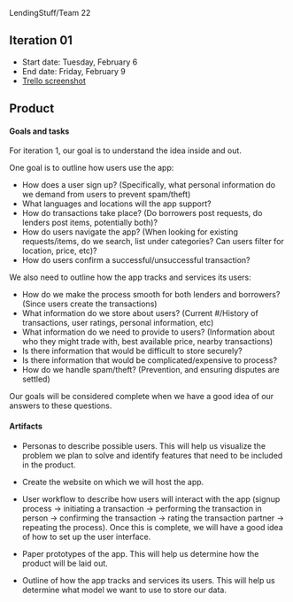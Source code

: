 LendingStuff/Team 22

## Iteration 01

 * Start date: Tuesday, February 6
 * End date: Friday, February 9
 * [Trello screenshot](https://github.com/csc301-winter-2018/project-team-22/blob/master/Iteration%201%20Planning.png)

## Product

#### Goals and tasks

For iteration 1, our goal is to understand the idea inside and out.

One goal is to outline how users use the app:

 * How does a user sign up? (Specifically, what personal information do we demand from users to prevent spam/theft)
 * What languages and locations will the app support?
 * How do transactions take place? (Do borrowers post requests, do lenders post items, potentially both)?
 * How do users navigate the app? (When looking for existing requests/items, do we search, list under categories? Can users filter for location, price, etc)?
 * How do users confirm a successful/unsuccessful transaction?

We also need to outline how the app tracks and services its users:

 * How do we make the process smooth for both lenders and borrowers? (Since users create the transactions)
 * What information do we store about users? (Current #/History of transactions, user ratings, personal information, etc)
 * What information do we need to provide to users? (Information about who they might trade with, best available price, nearby transactions)
 * Is there information that would be difficult to store securely?
 * Is there information that would be complicated/expensive to process?
 * How do we handle spam/theft? (Prevention, and ensuring disputes are settled)

Our goals will be considered complete when we have a good idea of our answers to these questions.

#### Artifacts
 * Personas to describe possible users. This will help us visualize the problem we plan to solve and identify features that need to be included in the product.
 * Create the website on which we will host the app.

 * User workflow to describe how users will interact with the app (signup process -> initiating a transaction -> performing the transaction in person -> confirming the transaction -> rating the transaction partner -> repeating the process). Once this is complete, we will have a good idea of how to set up the user interface.
 * Paper prototypes of the app. This will help us determine how the product will be laid out.
 * Outline of how the app tracks and services its users. This will help us determine what model we want to use to store our data.




